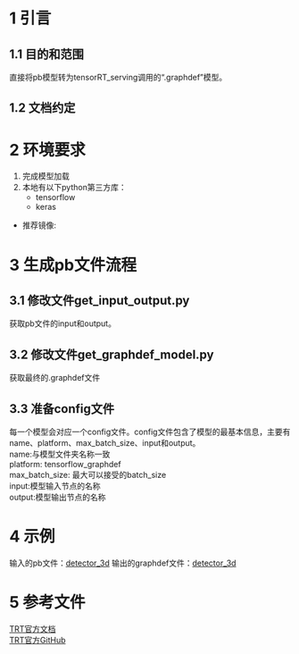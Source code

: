 # 1 引言
## 1.1 目的和范围
直接将pb模型转为tensorRT_serving调用的“.graphdef”模型。   

## 1.2 文档约定


# 2 环境要求

1. 完成模型加载
2. 本地有以下python第三方库：
    - tensorflow
    - keras

- 推荐镜像: 

# 3 生成pb文件流程

## 3.1 修改文件get_input_output.py

获取pb文件的input和output。

## 3.2 修改文件get_graphdef_model.py

获取最终的.graphdef文件

## 3.3 准备config文件

每一个模型会对应一个config文件。config文件包含了模型的最基本信息，主要有name、platform、max_batch_size、input和output。   
name:与模型文件夹名称一致   
platform: tensorflow_graphdef   
max_batch_size: 最大可以接受的batch_size   
input:模型输入节点的名称   
output:模型输出节点的名称   

# 4 示例
输入的pb文件：[detector_3d](2_model_transfer_TF/2_mount/demo/gpu_models/detector_3d)
输出的graphdef文件：[detector_3d](3_model_transfer_TRT/3_mount/demo/trt_gpu_models/detector_3d)

# 5 参考文件
[TRT官方文档](https://docs.nvidia.com/deeplearning/sdk/inference-server-archived/tensorrt_inference_server_130/tensorrt-inference-server-guide/docs/model_configuration.html?highlight=tensorflow_savedmodel)   
[TRT官方GitHub](https://github.com/NVIDIA/tensorrt-inference-server)